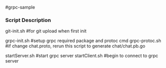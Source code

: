 #grpc-sample


### Script Description
git-init.sh #for git upload when first init

grpc-init.sh #setup grpc required package and protoc cmd
grpc-protoc.sh #if change chat.proto, rerun this script to generate chat/chat.pb.go

startServer.sh #start grpc server
startClient.sh #begin to connect to grpc server

